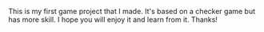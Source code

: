 This is my first game project that I made. It's based on a checker game but has more skill. I hope you will enjoy it and learn from it. Thanks!
